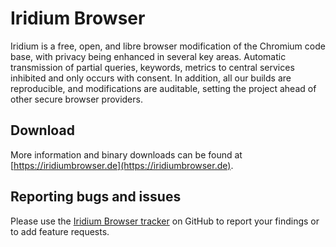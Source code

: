 Iridium Browser 
==============================

Iridium is a free, open, and libre browser modification of the Chromium code base, with privacy being enhanced in several key areas. Automatic transmission of partial queries, keywords, metrics to central services inhibited and only occurs with consent. In addition, all our builds are reproducible, and modifications are auditable, setting the project ahead of other secure browser providers.

## Download

More information and binary downloads can be found at [https://iridiumbrowser.de](https://iridiumbrowser.de).

## Reporting bugs and issues

Please use the [Iridium Browser tracker](https://github.com/iridium-browser/iridium-browser/issues) on GitHub to report your findings or to add feature requests. 


